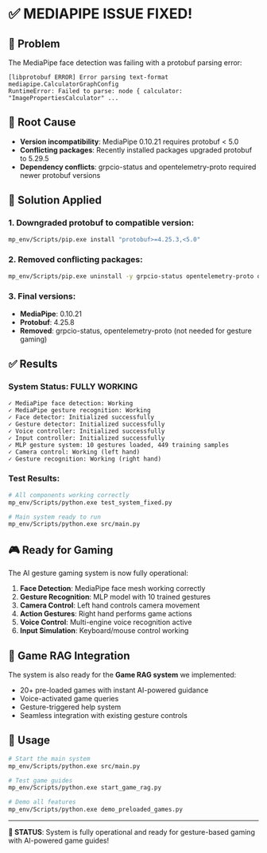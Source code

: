 # ✅ MEDIAPIPE ISSUE FIXED!

## 🐛 Problem
The MediaPipe face detection was failing with a protobuf parsing error:
```
[libprotobuf ERROR] Error parsing text-format mediapipe.CalculatorGraphConfig
RuntimeError: Failed to parse: node { calculator: "ImagePropertiesCalculator" ...
```

## 🔧 Root Cause
- **Version incompatibility**: MediaPipe 0.10.21 requires protobuf < 5.0
- **Conflicting packages**: Recently installed packages upgraded protobuf to 5.29.5
- **Dependency conflicts**: grpcio-status and opentelemetry-proto required newer protobuf versions

## 🚀 Solution Applied

### 1. Downgraded protobuf to compatible version:
```bash
mp_env/Scripts/pip.exe install "protobuf>=4.25.3,<5.0"
```

### 2. Removed conflicting packages:
```bash
mp_env/Scripts/pip.exe uninstall -y grpcio-status opentelemetry-proto opentelemetry-exporter-otlp-proto-grpc opentelemetry-exporter-otlp-proto-common
```

### 3. Final versions:
- **MediaPipe**: 0.10.21
- **Protobuf**: 4.25.8
- **Removed**: grpcio-status, opentelemetry-proto (not needed for gesture gaming)

## ✅ Results

### System Status: **FULLY WORKING**
```
✓ MediaPipe face detection: Working
✓ MediaPipe gesture recognition: Working  
✓ Face detector: Initialized successfully
✓ Gesture detector: Initialized successfully
✓ Voice controller: Initialized successfully
✓ Input controller: Initialized successfully
✓ MLP gesture system: 10 gestures loaded, 449 training samples
✓ Camera control: Working (left hand)
✓ Gesture recognition: Working (right hand)
```

### Test Results:
```bash
# All components working correctly
mp_env/Scripts/python.exe test_system_fixed.py

# Main system ready to run
mp_env/Scripts/python.exe src/main.py
```

## 🎮 Ready for Gaming

The AI gesture gaming system is now fully operational:

1. **Face Detection**: MediaPipe face mesh working correctly
2. **Gesture Recognition**: MLP model with 10 trained gestures
3. **Camera Control**: Left hand controls camera movement
4. **Action Gestures**: Right hand performs game actions
5. **Voice Control**: Multi-engine voice recognition active
6. **Input Simulation**: Keyboard/mouse control working

## 🔮 Game RAG Integration

The system is also ready for the **Game RAG system** we implemented:
- 20+ pre-loaded games with instant AI-powered guidance
- Voice-activated game queries
- Gesture-triggered help system
- Seamless integration with existing gesture controls

## 📝 Usage
```bash
# Start the main system
mp_env/Scripts/python.exe src/main.py

# Test game guides
mp_env/Scripts/python.exe start_game_rag.py

# Demo all features
mp_env/Scripts/python.exe demo_preloaded_games.py
```

---

**🎯 STATUS**: System is fully operational and ready for gesture-based gaming with AI-powered game guides!
